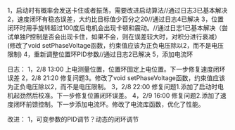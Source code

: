 1，启动时有概率会发送卡住或者振荡，需要改进启动算法//通过日志3已基本解决
2，速度闭环有稳态误差，大约比目标值少百分之20//通过日志4已解决
3，位置闭环时用手旋转超过100度后电机会出现卡顿和震动。//通过日志1已基本解决（尝试单独P控制是否会出现卡住，如果不会，则在误差较大时，对积分进行衰减）(修改了void setPhaseVoltage函数，约束值应该为正负电压除以2，而不是电压限制)
4，重新调整位置环PID参数//通过日志2已解决
5，添加电流环






日志：
1，2/8 13:00 上电测量位置，位置环固定上电位置。下一步修复速度闭环误差
2，2/8 21:20 修复问题3。修改了void setPhaseVoltage函数，约束值应该为正负电压除以2，而不是电压限制。
3，2/8 22:00 修复问题1.添加了启动时电机起劲然后校准。下一步修复位置闭环误差。
4，2/9 16:00 修复问题2.添加了速度闭环前馈控制。下一步添加电流环。修改了电流库函数，优化了性能。







改进：
1，可变参数的PID调节？动态的闭环调节